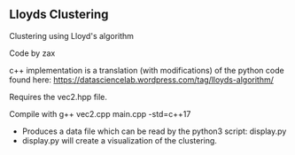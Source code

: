 ## Lloyds Clustering


Clustering using Lloyd's algorithm

Code by zax

c++ implementation is a translation (with modifications) of the python code 
found here: https://datasciencelab.wordpress.com/tag/lloyds-algorithm/

Requires the vec2.hpp file.

Compile with g++ vec2.cpp main.cpp -std=c++17
- Produces a data file which can be read by the python3 script: display.py
- display.py will create a visualization of the clustering.

